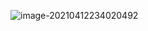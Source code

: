 ![image-20210412234020492](C:\Users\jihoj\AppData\Roaming\Typora\typora-user-images\image-20210412234020492.png)
